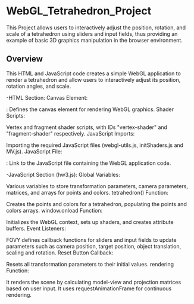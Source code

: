 # WebGL_Tetrahedron_Project
 This Project allows users to interactively adjust the position, rotation, and scale of a tetrahedron using sliders and input fields, thus providing an example of basic 3D graphics manipulation in the browser environment.

## Overview
This HTML and JavaScript code creates a simple WebGL application to render a tetrahedron and allow users to interactively adjust its position, rotation angles, and scale.

-HTML Section:
Canvas Element:

<canvas id="gl-canvas" width="512" height="512">: Defines the canvas element for rendering WebGL graphics.
Shader Scripts:

Vertex and fragment shader scripts, with IDs "vertex-shader" and "fragment-shader" respectively.
JavaScript Imports:

Importing the required JavaScript files (webgl-utils.js, initShaders.js and MV.js).
JavaScript File:

<script type="text/javascript" src="hw3.js"></script>: Link to the JavaScript file containing the WebGL application code.
-JavaScript Section (hw3.js):
Global Variables:

Various variables to store transformation parameters, camera parameters, matrices, and arrays for points and colors.
tetrahedron() Function:

Creates the points and colors for a tetrahedron, populating the points and colors arrays.
window.onload Function:

Initializes the WebGL context, sets up shaders, and creates attribute buffers.
Event Listeners:

FOVY defines callback functions for sliders and input fields to update parameters such as camera position, target position, object translation, scaling and rotation.
Reset Button Callback:

Resets all transformation parameters to their initial values.
rendering Function:

It renders the scene by calculating model-view and projection matrices based on user input. It uses requestAnimationFrame for continuous rendering.
